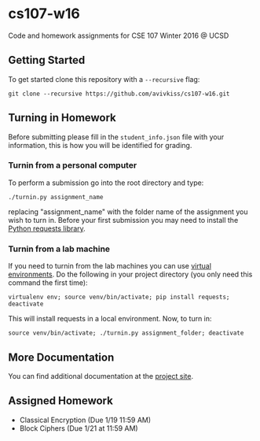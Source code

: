# cs107-w16
Code and homework assignments for CSE 107 Winter 2016 @ UCSD

## Getting Started
To get started clone this repository with a `--recursive` flag: 

    git clone --recursive https://github.com/avivkiss/cs107-w16.git

## Turning in Homework
Before submitting please fill in the `student_info.json` file with your
information, this is how you will be identified for grading.

### Turnin from a personal computer
To perform a submission go into the root directory and type:

    ./turnin.py assignment_name

replacing "assignment_name" with the folder name of the assignment you wish to turn in. Before your first submission you may need to install the 
[Python requests library](http://docs.python-requests.org/en/latest/user/install/).

### Turnin from a lab machine
If you need to turnin from the lab machines you can use [virtual environments](http://docs.python-guide.org/en/latest/dev/virtualenvs/). Do the following in your project directory (you only need this command the first time): 

    virtualenv env; source venv/bin/activate; pip install requests; deactivate

This will install requests in a local environment. Now, to turn in: 

    source venv/bin/activate; ./turnin.py assignment_folder; deactivate 


## More Documentation

You can find additional documentation at the [project site](https://avivkiss.github.io/cs107-w16/index.html).

## Assigned Homework 

- Classical Encryption (Due 1/19 11:59 AM)
- Block Ciphers (Due 1/21 at 11:59 AM)